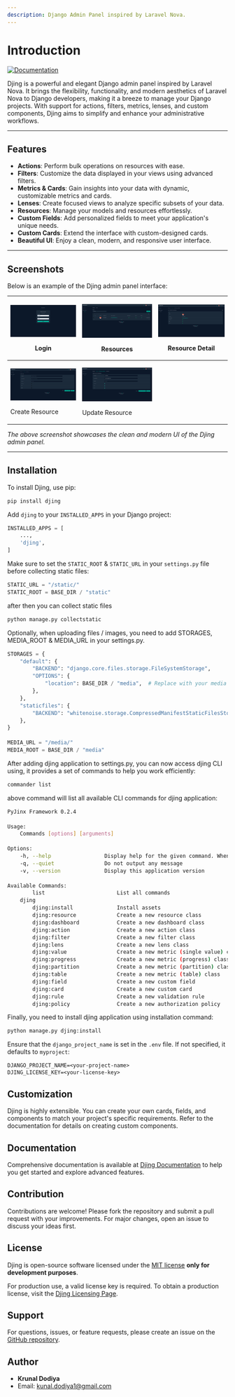 ```yaml
---
description: Django Admin Panel inspired by Laravel Nova.
---
```


# Introduction

[![Documentation](https://img.shields.io/badge/Documentation-Read%20Here-blue)](https://djing.gitbook.io/docs)

Djing is a powerful and elegant Django admin panel inspired by Laravel Nova. It brings the flexibility, functionality, and modern aesthetics of Laravel Nova to Django developers, making it a breeze to manage your Django projects. With support for actions, filters, metrics, lenses, and custom components, Djing aims to simplify and enhance your administrative workflows.

---

## Features

- **Actions**: Perform bulk operations on resources with ease.
- **Filters**: Customize the data displayed in your views using advanced filters.
- **Metrics & Cards**: Gain insights into your data with dynamic, customizable metrics and cards.
- **Lenses**: Create focused views to analyze specific subsets of your data.
- **Resources**: Manage your models and resources effortlessly.
- **Custom Fields**: Add personalized fields to meet your application's unique needs.
- **Custom Cards**: Extend the interface with custom-designed cards.
- **Beautiful UI**: Enjoy a clean, modern, and responsive user interface.

---

## Screenshots

Below is an example of the Djing admin panel interface:

| <p><img src="https://raw.githubusercontent.com/djing-admin/djing/refs/heads/main/screenshots/login.png" alt="Djing Admin - Login"></p><p>Login</p>                               | <p><img src="https://raw.githubusercontent.com/djing-admin/djing/refs/heads/main/screenshots/resources.png" alt="Djing Admin - Resources"></p><p>Resources</p>                   | <p><img src="https://raw.githubusercontent.com/djing-admin/djing/refs/heads/main/screenshots/resource-detail.png" alt="Djing Admin - Resource Detail"></p><p>Resource Detail</p> |
| -------------------------------------------------------------------------------------------------------------------------------------------------------------------------------- | -------------------------------------------------------------------------------------------------------------------------------------------------------------------------------- | -------------------------------------------------------------------------------------------------------------------------------------------------------------------------------- |
| <p><img src="https://raw.githubusercontent.com/djing-admin/djing/refs/heads/main/screenshots/create-resource.png" alt="Djing Admin - Create Resource"></p><p>Create Resource</p> | <p><img src="https://raw.githubusercontent.com/djing-admin/djing/refs/heads/main/screenshots/update-resource.png" alt="Djing Admin - Update Resource"></p><p>Update Resource</p> |                                                                                                                                                                                  |

_The above screenshot showcases the clean and modern UI of the Djing admin panel._

---

## Installation

To install Djing, use pip:

```bash
pip install djing
```

Add `djing` to your `INSTALLED_APPS` in your Django project:

```python
INSTALLED_APPS = [
    ...,
    'djing',
]
```

Make sure to set the `STATIC_ROOT` & `STATIC_URL` in your `settings.py` file before collecting static files:

```python
STATIC_URL = "/static/"
STATIC_ROOT = BASE_DIR / "static"
```

after then you can collect static files

```python
python manage.py collectstatic
```

Optionally, when uploading files / images, you need to add STORAGES, MEDIA_ROOT & MEDIA_URL in your settings.py.

```python
STORAGES = {
    "default": {
        "BACKEND": "django.core.files.storage.FileSystemStorage",
        "OPTIONS": {
            "location": BASE_DIR / "media",  # Replace with your media directory path
        },
    },
    "staticfiles": {
        "BACKEND": "whitenoise.storage.CompressedManifestStaticFilesStorage",
    },
}

MEDIA_URL = "/media/"
MEDIA_ROOT = BASE_DIR / "media"
```

After adding djing application to settings.py, you can now access djing CLI using, it provides a set of commands to help you work efficiently:

```bash
commander list
```

above command will list all available CLI commands for djing application:

```bash
PyJinx Framework 0.2.4

Usage:
    Commands [options] [arguments]

Options:
    -h, --help                 Display help for the given command. When no command is given display help for the list command
    -q, --quiet                Do not output any message
    -v, --version              Display this application version

Available Commands:
        list                       List all commands
    djing
        djing:install              Install assets
        djing:resource             Create a new resource class
        djing:dashboard            Create a new dashboard class
        djing:action               Create a new action class
        djing:filter               Create a new filter class
        djing:lens                 Create a new lens class
        djing:value                Create a new metric (single value) class
        djing:progress             Create a new metric (progress) class
        djing:partition            Create a new metric (partition) class
        djing:table                Create a new metric (table) class
        djing:field                Create a new custom field
        djing:card                 Create a new custom card
        djing:rule                 Create a new validation rule
        djing:policy               Create a new authorization policy
```

Finally, you need to install djing application using installation command:

```bash
python manage.py djing:install
```

Ensure that the `django_project_name` is set in the `.env` file. If not specified, it defaults to `myproject`:

```env
DJANGO_PROJECT_NAME=<your-project-name>
DJING_LICENSE_KEY=<your-license-key>
```

## Customization

Djing is highly extensible. You can create your own cards, fields, and components to match your project's specific requirements. Refer to the documentation for details on creating custom components.

## Documentation

Comprehensive documentation is available at [Djing Documentation](https://djing.gitbook.io/docs) to help you get started and explore advanced features.

## Contribution

Contributions are welcome! Please fork the repository and submit a pull request with your improvements. For major changes, open an issue to discuss your ideas first.

## License

Djing is open-source software licensed under the [MIT license](LICENSE/) **only for development purposes**.

For production use, a valid license key is required. To obtain a production license, visit the [Djing Licensing Page](https://djing.vercel.app/licenses).

## Support

For questions, issues, or feature requests, please create an issue on the [GitHub repository](https://github.com/djing-admin/djing).

## Author

- **Krunal Dodiya**
- Email: [kunal.dodiya1@gmail.com](mailto:kunal.dodiya1@gmail.com)
